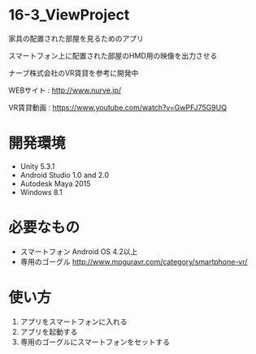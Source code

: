 # 16-3_ViewProject
家具の配置された部屋を見るためのアプリ

スマートフォン上に配置された部屋のHMD用の映像を出力させる

ナーブ株式会社のVR賃貸を参考に開発中

WEBサイト : http://www.nurve.jp/

VR賃貸動画 : https://www.youtube.com/watch?v=GwPFJ75G9UQ

# 開発環境
- Unity 5.3.1
- Android Studio 1.0 and 2.0
- Autodesk Maya 2015
- Windows 8.1

# 必要なもの
- スマートフォン Android OS 4.2以上
- 専用のゴーグル
  http://www.moguravr.com/category/smartphone-vr/

# 使い方
1. アプリをスマートフォンに入れる
1. アプリを起動する
1. 専用のゴーグルにスマートフォンをセットする

